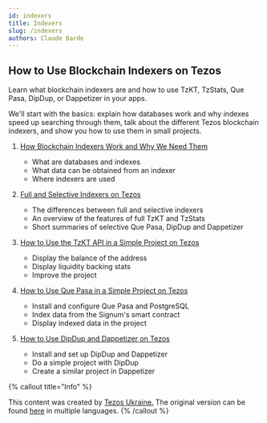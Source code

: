 ```yaml
---
id: indexers
title: Indexers
slug: /indexers
authors: Claude Barde
---
```




## How to Use Blockchain Indexers on Tezos

Learn what blockchain indexers are and how to use TzKT, TzStats, Que Pasa, DipDup, or Dappetizer in your apps.

We'll start with the basics: explain how databases work and why indexes speed up searching through them, talk about the different Tezos blockchain indexers, and show you how to use them in small projects.

1. [How Blockchain Indexers Work and Why We Need Them](.../../how-indexers-work//how-indexers-work)
    - What are databases and indexes
    - What data can be obtained from an indexer
    - Where indexers are used

2. [Full and Selective Indexers on Tezos](.../../full-and-selective-indexers/full-and-selective-indexers)
    - The differences between full and selective indexers
    - An overview of the features of full TzKT and TzStats
    - Short summaries of selective Que Pasa, DipDup and Dappetizer

3. [How to Use the TzKT API in a Simple Project on Tezos](.../../tzkt/tzkt)
    - Display the balance of the address 
    - Display liquidity backing stats
    - Improve the project

4. [How to Use Que Pasa in a Simple Project on Tezos](.../../que-pasa/que-pasa)
    - Install and configure Que Pasa and PostgreSQL
    - Index data from the Signum's smart contract  
    - Display indexed data in the project

5. [How to Use DipDup and Dappetizer on Tezos](.../../dip-dup-dappetizer/dip-dup-dappetizer)
    - Install and set up DipDup and Dappetizer
    - Do a simple project with DipDup
    - Create a similar project in Dappetizer

{% callout title="Info" %}

This content was created by [Tezos Ukraine.](https://tezos.org.ua/en) 
The original version can be found [here](https://indexers.tezos.org.ua/) in multiple languages.
{% /callout %}